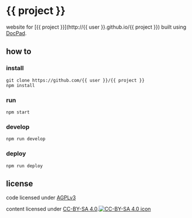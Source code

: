 # {{ project }}

website for [{{ project }}](http://{{ user }}.github.io/{{ project }}) built using [DocPad](http://docpad.org).

## how to

### install

```
git clone https://github.com/{{ user }}/{{ project }}
npm install
```

### run

`npm start`

### develop

`npm run develop`

### deploy

`npm run deploy`

## license

code licensed under <a ref="license" href="http://www.gnu.org/licenses/agpl-3.0.html">AGPLv3</a>

content licensed under <a rel="license" href="http://creativecommons.org/licenses/by-sa/4.0/deed.en_US">CC-BY-SA 4.0</a>.<a rel="license" href="http://creativecommons.org/licenses/by-sa/4.0/deed.en_US"><img alt="CC-BY-SA 4.0 icon" style="border-width:0" src="http://i.creativecommons.org/l/by-sa/4.0/88x31.png" /></a>

